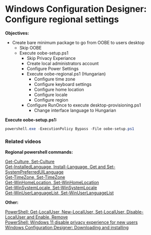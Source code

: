 # Windows Configuration Designer: Configure regional settings

<b>Objectives:</b>

* Create bare minimum package to go from OOBE to users desktop
    * Skip OOBE
    * Execute oobe-setup.ps1
        * Skip Privacy Experiance
        * Create local administrators account
        * Configure Power Settings
        * Execute oobe-regional.ps1 (Hungarian)
            * Configure time zone
            * Configure keyboard settings
            * Configure home location
            * Configure locale
            * Configure region
        * Configure RunOnce to execute desktop-provisioning.ps1
            * Change interface language to Hungarian

<b>Execute oobe-setup.ps1:</b>

```powershell
powershell.exe -ExecutionPolicy Bypass -File oobe-setup.ps1
```

### Related videos

<b>Regional powershell commands:</b>

[Get-Culture, Set-Culture](https://youtu.be/gS4BckaTKto) <br />
[Get-InstalledLanguage, Install-Language, Get and Set-SystemPreferredUILanguage](https://youtu.be/eN-56mOM5GQ) <br />
[Get-TimeZone, Set-TimeZone](https://youtu.be/fmoIfJwvH-I) <br />
[Get-WinHomeLocation, Set-WinHomeLocation](https://youtu.be/yWp_1L8YDoQ) <br />
[Get-WinSystemLocale, Set-WinSystemLocale](https://youtu.be/rCGlh3hp1fI) <br />
[Get-WinUserLanguageList, Set-WinUserLanguageList](https://youtu.be/Bhl-rLB8g28) <br />

<b>Other:</b>

[PowerShell: Get-LocalUser, New-LocalUser, Set-LocalUser, Disable-LocalUser and Enable, Remove](https://youtu.be/9PtT7FfPO3Q) <br />
[PowerShell: Windows 11 disable privacy experience for new users](https://youtu.be/YSVsOY2A7F8) <br />
[Windows Configuration Designer: Downloading and installing](https://youtu.be/cSa12YaNMbU)
